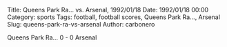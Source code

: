 Title: Queens Park Ra… vs. Arsenal, 1992/01/18
Date: 1992/01/18 00:00
Category: sports
Tags: football, football scores, Queens Park Ra…, Arsenal
Slug: queens-park-ra-vs-arsenal
Author: carbonero


Queens Park Ra… 0 - 0 Arsenal
